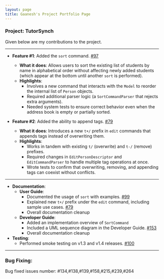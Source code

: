 ```yaml
---
layout: page
title: Gaanesh's Project Portfolio Page
---
```


### Project: TutorSynch

Given below are my contributions to the project.
***
* **Feature #1**: Added the `sort` command. [\#97](https://github.com/AY2425S2-CS2103-F15-2/tp/pull/97)
    * **What it does**: Allows users to sort the existing list of students by name in alphabetical order without affecting newly added students (which appear at the bottom until another `sort` is performed).
    * **Highlights**:
        - Involves a new command that interacts with the `Model` to reorder the internal list of `Person` objects.
        - Required additional parser logic (a `SortCommandParser` that rejects extra arguments).
        - Needed system tests to ensure correct behavior even when the address book is empty or partially sorted.

* **Feature #2**: Added the ability to append tags. [\#79](https://github.com/AY2425S2-CS2103-F15-2/tp/pull/79)
    * **What it does**: Introduces a new `t+/` prefix in `edit` commands that appends tags instead of overwriting them.
    * **Highlights**:
        - Works in tandem with existing `t/` (overwrite) and `t-/` (remove) prefixes.
        - Required changes in `EditPersonDescriptor` and `EditCommandParser` to handle multiple tag operations at once.
        - Wrote tests to confirm that overwriting, removing, and appending tags can coexist without conflicts.
***
* **Documentation**:
    * **User Guide**:
        - Documented the usage of `sort` with examples. [\#99](https://github.com/AY2425S2-CS2103-F15-2/tp/pull/99)
        - Explained new `t+/` prefix under the `edit` command, including sample use cases. [\#79](https://github.com/AY2425S2-CS2103-F15-2/tp/pull/79)
        - Overall documentation cleanup
    * **Developer Guide**:
        - Added an implementation overview of `SortCommand`
        - Included a UML sequence diagram in the Developer Guide. [\#153](https://github.com/AY2425S2-CS2103-F15-2/tp/pull/153)
        - Overall documentation cleanup
* **Testing**:
    * Performed smoke testing on v1.3 and v1.4 releases. [\#100](https://github.com/AY2425S2-CS2103-F15-2/tp/issues/100)
***
### Bug Fixing:
Bug fixed issues number: #134,#138,#139,#158,#215,#239,#264

